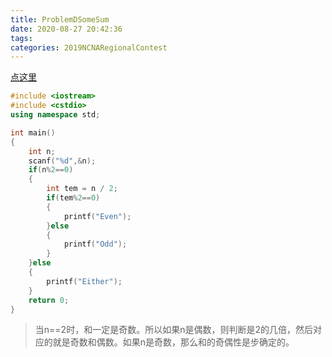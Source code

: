 ```yaml
---
title: ProblemDSomeSum
date: 2020-08-27 20:42:36
tags:
categories: 2019NCNARegionalContest
---
```


[点这里](https://ncna19.kattis.com/problems/somesum)

```cpp
#include <iostream>
#include <cstdio>
using namespace std;

int main()
{
    int n;
    scanf("%d",&n);
    if(n%2==0)
    {
        int tem = n / 2;
        if(tem%2==0)
        {
            printf("Even");
        }else
        {
            printf("Odd");
        }
    }else
    {
        printf("Either");
    }
    return 0;
}
```

> 当n==2时，和一定是奇数。所以如果n是偶数，则判断是2的几倍，然后对应的就是奇数和偶数。如果n是奇数，那么和的奇偶性是步确定的。